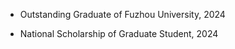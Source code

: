 - Outstanding Graduate of Fuzhou University, 2024

- National Scholarship of Graduate Student, 2024
